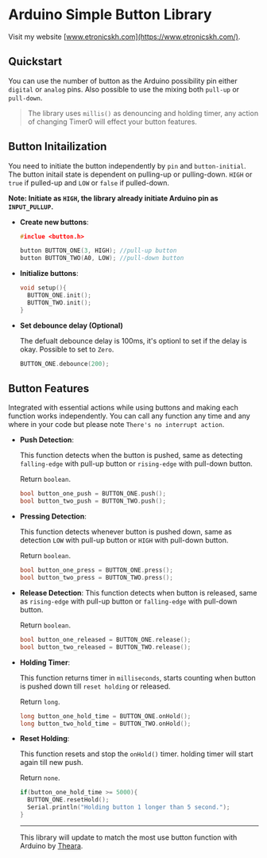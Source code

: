 # Arduino Simple Button Library
Visit my website [www.etronicskh.com](https://www.etronicskh.com/).
## Quickstart
You can use the number of button as the Arduino possibility pin either `digital` or `analog` pins. Also possible to use the mixing both `pull-up` or `pull-down`.
>The library uses `millis()` as denouncing and holding timer, any action of changing Timer0 will effect your button features.
## Button Initailization
You need to initiate the button independently by `pin` and `button-initial`. The button initail state is dependent on pulling-up or pulling-down. `HIGH` or `true` if pulled-up and `LOW` or `false` if pulled-down.

**Note: Initiate as `HIGH`, the library already initiate Arduino pin as `INPUT_PULLUP`.**

- **Create new buttons**:
  ```c++
  #inclue <button.h>

  button BUTTON_ONE(3, HIGH); //pull-up button
  button BUTTON_TWO(A0, LOW); //pull-down button
  ```

- **Initialize buttons**:
  ```c++
  void setup(){
    BUTTON_ONE.init();
    BUTTON_TWO.init();
  }
  ```

- **Set debounce delay (Optional)**

  The defualt debounce delay is 100ms, it's optionl to set if the delay is okay. Possible to set to `Zero`.
  ```c++
  BUTTON_ONE.debounce(200);
  ```

## Button Features
Integrated with essential actions while using buttons and making each function works independently. You can call any function any time and any where in your code but please note `There's no interrupt action`.
- **Push Detection**:

  This function detects when the button is pushed, same as detecting `falling-edge` with pull-up button or `rising-edge` with pull-down button.

  Return `boolean`.
  ```c++
  bool button_one_push = BUTTON_ONE.push();
  bool button_two_push = BUTTON_TWO.push();
  ```
- **Pressing Detection**:

  This function detects whenever button is pushed down, same as detection `LOW` with pull-up button or `HIGH` with pull-down button.
  
  Return `boolean`.
  ```c++
  bool button_one_press = BUTTON_ONE.press();
  bool button_two_press = BUTTON_TWO.press();
  ```
- **Release Detection**:
  This function detects when button is released, same as `rising-edge` with pull-up button or `falling-edge` with pull-down button.
  
  Return `boolean`.
  ```c++
  bool button_one_released = BUTTON_ONE.release();
  bool button_two_released = BUTTON_TWO.release();
  ```
- **Holding Timer**:
  
  This function returns timer in `milliseconds`, starts counting when button is pushed down till `reset holding` or released.
  
  Return `long`.
  ```c++
  long button_one_hold_time = BUTTON_ONE.onHold();
  long button_two_hold_time = BUTTON_TWO.onHold();
  ```
- **Reset Holding**:

  This function resets and stop the `onHold()` timer. holding timer will start again till new push.
  
  Return `none`.
  ```c++
  if(button_one_hold_time >= 5000){
    BUTTON_ONE.resetHold();
    Serial.println("Holding button 1 longer than 5 second.");
  }
  ```
  
  -------------------------------------------------------------------------------------------------------------------
  
  This library will update to match the most use button function with Arduino by [Theara](https://github.com/Ktheara).
